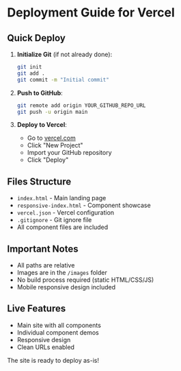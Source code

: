 # Deployment Guide for Vercel

## Quick Deploy

1. **Initialize Git** (if not already done):
   ```bash
   git init
   git add .
   git commit -m "Initial commit"
   ```

2. **Push to GitHub**:
   ```bash
   git remote add origin YOUR_GITHUB_REPO_URL
   git push -u origin main
   ```

3. **Deploy to Vercel**:
   - Go to [vercel.com](https://vercel.com)
   - Click "New Project"
   - Import your GitHub repository
   - Click "Deploy"

## Files Structure

- `index.html` - Main landing page
- `responsive-index.html` - Component showcase
- `vercel.json` - Vercel configuration
- `.gitignore` - Git ignore file
- All component files are included

## Important Notes

- All paths are relative
- Images are in the `/images` folder
- No build process required (static HTML/CSS/JS)
- Mobile responsive design included

## Live Features

- Main site with all components
- Individual component demos
- Responsive design
- Clean URLs enabled

The site is ready to deploy as-is!